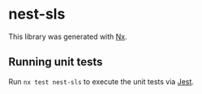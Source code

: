 # nest-sls

This library was generated with [Nx](https://nx.dev).

## Running unit tests

Run `nx test nest-sls` to execute the unit tests via [Jest](https://jestjs.io).
